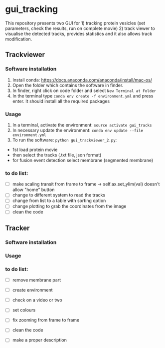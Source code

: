 # gui_tracking
This repository presents two GUI for 1) tracking protein vesicles  (set parameters, check the results, run on complete movie)  2) track viewer to visualise the detected tracks, provides statistics and it also allows track modification.

## Trackviewer
### Software installation

1. Install conda:  https://docs.anaconda.com/anaconda/install/mac-os/
2. Open the folder which contains the software in finder.
3. In finder, right click on code folder and select `New Terminal at Folder`
4. In the terminal type `conda env create -f environment.yml` and press enter. It should install all the required packages

### Usage
1. In a terminal, activate the environment: `source activate gui_tracks`
2. In necessary update the environment: `conda env update --file environment.yml`
3. To run the software: `python gui_trackviewer_2.py`:
  - 1st load protein movie
  - then select the tracks (.txt file, json format)
  - for fusion event detection select membrane (segmented membrane)


### to do list:
- [ ] make scaling transit from frame to frame -> self.ax.set_ylim(val) doesn't allow "home" button
- [ ] change to different system to read the tracks
- [ ] change from list to a table with sorting option
- [ ] change plotting to grab the coordinates from the image
- [ ] clean the code

## Tracker 

### Software installation

### Usage

### to do list:
- [ ] remove membrane part
- [ ] create environment
- [ ] check on a video or two
- [ ] set colours
- [ ] fix zooming from frame to frame
- [ ] clean the code 
- [ ] make a proper description

